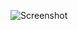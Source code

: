 ![Screenshot](https://raw.githubusercontent.com/Cryakl/Ultimate-RAT-Collection/refs/heads/main/VirusRat/Virus%20Rat%20v6.0/Screenshot.png)
